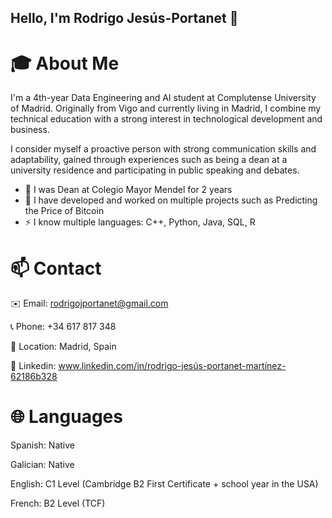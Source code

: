 ## Hello, I'm Rodrigo Jesús-Portanet 👋

# 🎓 About Me
I'm a 4th-year Data Engineering and AI student at Complutense University of Madrid.
Originally from Vigo and currently living in Madrid, I combine my technical education with a strong interest in technological development and business.

I consider myself a proactive person with strong communication skills and adaptability, gained through experiences such as being a dean at a university residence and participating in public speaking and debates.

- 🔭 I was Dean at Colegio Mayor Mendel for 2 years
- 🌱 I have developed and worked on multiple projects such as Predicting the Price of Bitcoin
- ⚡ I know multiple languages: C++, Python, Java, SQL, R


# 📫 Contact

✉️   Email: rodrigojportanet@gmail.com

📞   Phone: +34 617 817 348

📍    Location: Madrid, Spain

🔗   Linkedin: www.linkedin.com/in/rodrigo-jesús-portanet-martínez-62186b328

# 🌐 Languages

Spanish: Native

Galician: Native

English: C1 Level (Cambridge B2 First Certificate + school year in the USA)

French: B2 Level (TCF)
